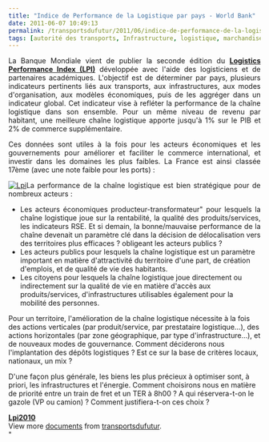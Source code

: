 ```yaml
---
title: "Indice de Performance de la Logistique par pays - World Bank"
date: 2011-06-07 10:49:13
permalink: /transportsdufutur/2011/06/indice-de-performance-de-la-logistique-par-pays-world-bank.html
tags: [autorité des transports, Infrastructure, logistique, marchandises, multimodes, partage de la voirie]
---
```


<p style="text-align: justify">La Banque Mondiale vient de publier la seconde édition du <strong><a href="http://web.worldbank.org/WBSITE/EXTERNAL/TOPICS/EXTTRANSPORT/EXTTLF/0,,contentMDK:21514122~menuPK:3875957~pagePK:210058~piPK:210062~theSitePK:515434,00.html" target="_blank">Logistics Performance Index (LPI)</a></strong> développée avec l'aide des logisticiens et de partenaires académiques. L'objectif est de déterminer par pays, plusieurs indicateurs pertinents liés aux transports, aux infrastructures, aux modes d'organisation, aux modèles économiques, puis de les aggréger dans un indicateur global. Cet indicateur vise à refléter la performance de la chaîne logistique dans son ensemble. Pour un même niveau de revenu par habitant, une meilleure chaîne logistique apporte jusqu'à 1% sur le PIB et 2% de commerce supplémentaire.</p> <p style="text-align: justify">Ces données sont utiles à la fois pour les acteurs économiques et les gouvernements pour améliorer et faciliter le commerce international, et investir dans les domaines les plus faibles. La France est ainsi classée 17ème (avec une note faible pour les ports) :</p> <p style="text-align: justify"><a href="https://gabrielplassat.github.io/transportsdufutur/wp-content/uploads/sites/6/old/6a0120a66d2ad4970b01538f01fd5f970b-800wi.jpg" rel="lightbox"><img alt="Lpi" class="asset  asset-image at-xid-6a0120a66d2ad4970b01538f01fd5f970b" src="/wp-content/uploads/sites/6/old/6a0120a66d2ad4970b01538f01fd5f970b-500wi.jpg" style="margin-left: auto;margin-right: auto" title="Lpi" /></a>La performance de la chaîne logistique est bien stratégique pour de nombreux acteurs :</p> <ul> <li> <div style="text-align: justify">Les acteurs économiques producteur-transformateur" pour lesquels la chaîne logistique joue sur la rentabilité, la qualité des produits/services, les indicateurs RSE. Et si demain, la bonne/mauvaise performance de la chaîne devenait un paramètre clé dans la décision de délocalisation vers des territoires plus efficaces ? obligeant les acteurs publics ?</div> </li> <li> <div style=""text-align: justify"">Les acteurs publics pour lesquels la chaîne logistique est un paramètre important en matière d'attractivité du territoire d'une part, de création d'emplois, et de qualité de vie des habitants.</div> </li> <li> <div style=""text-align: justify"">Les citoyens pour lesquels la chaîne logistique joue directement ou indirectement sur la qualité de vie en matière d'accès aux produits/services, d'infrastructures utilisables également pour la mobilité des personnes.</div> </li> </ul> <p style=""text-align: justify"">Pour un territoire, l'amélioration de la chaîne logistique nécessite à la fois des actions verticales (par produit/service, par prestataire logistique...), des actions horizontales (par zone géographique, par type d'infrastructure...), et de nouveaux modes de gouvernance. Comment déciderons nous l'implantation des dépôts logistiques ? Est ce sur la base de critères locaux, nationaux, un mix ?</p> <p style=""text-align: justify"">D'une façon plus générale, les biens les plus précieux à optimiser sont, à priori, les infrastructures et l'énergie. Comment choisirons nous en matière de priorité entre un train de fret et un TER à 8h00 ? A qui réservera-t-on le gazole (VP ou camion) ? Comment justifiera-t-on ces choix ?</p> <div id=""__ss_8230326"" style=""width: 477px""><strong style=""margin: 12px 0 4px""><a href=""http://www.slideshare.net/transportsdufutur/lpi2010"" title=""Lpi2010"">Lpi2010</a></strong>        <div style=""padding: 5px 0 12px"">View more <a href=""http://www.slideshare.net/"">documents</a> from <a href=""http://www.slideshare.net/transportsdufutur"">transportsdufutur</a>.</div> </div>"
